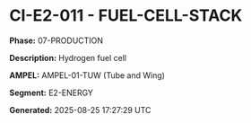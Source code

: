 # CI-E2-011 - FUEL-CELL-STACK

**Phase:** 07-PRODUCTION

**Description:** Hydrogen fuel cell

**AMPEL:** AMPEL-01-TUW (Tube and Wing)

**Segment:** E2-ENERGY

**Generated:** 2025-08-25 17:27:29 UTC
